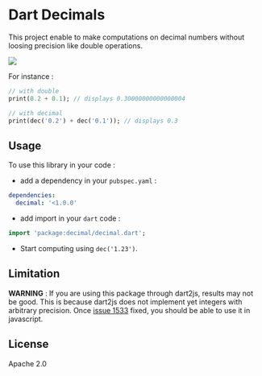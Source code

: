 Dart Decimals
=============
This project enable to make computations on decimal numbers without loosing precision like double operations.

[![](https://drone.io/a14n/dart-decimal/status.png)](https://drone.io/a14n/dart-decimal/latest)

For instance :

```dart
// with double
print(0.2 + 0.1); // displays 0.30000000000000004

// with decimal
print(dec('0.2') + dec('0.1')); // displays 0.3
```

## Usage ##
To use this library in your code :
* add a dependency in your `pubspec.yaml` :

```yaml
dependencies:
  decimal: '<1.0.0'
```

* add import in your `dart` code :

```dart
import 'package:decimal/decimal.dart';
```

* Start computing using `dec('1.23')`.

## Limitation ##
**WARNING** : If you are using this package through dart2js, results may not be good. This is because dart2js does not implement yet integers with arbitrary precision. Once [issue 1533](http://code.google.com/p/dart/issues/detail?id=1533) fixed, you should be able to use it in javascript.

## License ##
Apache 2.0
